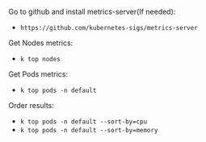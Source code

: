 
Go to github and install metrics-server(If needed):
- `https://github.com/kubernetes-sigs/metrics-server`

Get Nodes metrics:
- `k top nodes`

Get Pods metrics:
- `k top pods -n default`

Order results:
- `k top pods -n default --sort-by=cpu`
- `k top pods -n default --sort-by=memory`
